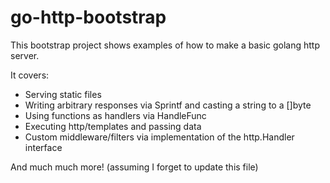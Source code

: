 go-http-bootstrap
=================

This bootstrap project shows examples of how to make a basic golang http server. 

It covers:

* Serving static files
* Writing arbitrary responses via Sprintf and casting a string to a []byte
* Using functions as handlers via HandleFunc
* Executing http/templates and passing data
* Custom middleware/filters via implementation of the http.Handler interface

And much much more! (assuming I forget to update this file)
